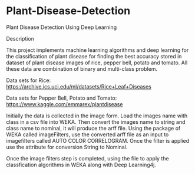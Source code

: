 # Plant-Disease-Detection
Plant Disease Detection Using Deep Learning


Description

This project implements machine learning algorithms and deep learning for the classification of plant disease for finding the best accuracy stored in dataset of plant disease images of rice, pepper bell, potato and tomato. All these data are combination of binary and multi-class problem.

Data sets for Rice:  https://archive.ics.uci.edu/ml/datasets/Rice+Leaf+Diseases

Data sets for Pepper Bell, Potato and Tomato: https://www.kaggle.com/emmarex/plantdisease

Initially the data is collected in the image form. Load the images name with class in a csv file into WEKA. Then convert the images name to string and class name to nominal, it will produce the arff file. Using the package of WEKA called  imageFilters, use the converted arff file as an input to imagefilters called AUTO COLOR CORRELOGRAM. Once the filter is applied use the attribute for conversion String to Nominal.

Once the image filters step is completed, using the file to apply the classfication algorithms in WEKA along with Deep Learning4j. 




 
  
 
 
  
  
 




